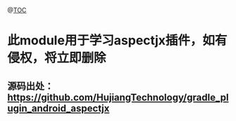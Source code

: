 @[TOC](aspectjx插件)

# 此module用于学习aspectjx插件，如有侵权，将立即删除

## 源码出处：https://github.com/HujiangTechnology/gradle_plugin_android_aspectjx
